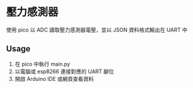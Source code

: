 # 壓力感測器

使用 pico 以 ADC 讀取壓力感測器電壓，並以 JSON 資料格式輸出在 UART 中

## Usage

1. 在 pico 中執行 main.py
2. 以電腦或 esp8266 連接對應的 UART 腳位
3. 開啟 Arduino IDE 或網頁查看資料
